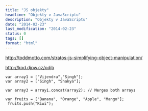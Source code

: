 ```yaml
---
title: "JS objekty"
headline: "Objekty v JavaScriptu"
description: "Objekty v JavaScriptu"
date: "2014-02-23"
last_modification: "2014-02-23"
status: 0
tags: []
format: "html"
---
```


http://toddmotto.com/stratos-js-simplifying-object-manipulation/

http://kod.djpw.cz/odjb

<pre><code>var array1 = ["Vijendra","Singh"];
var array2 = ["Singh", "Shakya"];

var array3 = array1.concat(array2); // Merges both arrays</code></pre>

<pre><code>var fruits = ["Banana", "Orange", "Apple", "Mango"];
 fruits.push("Kiwi");</code></pre>